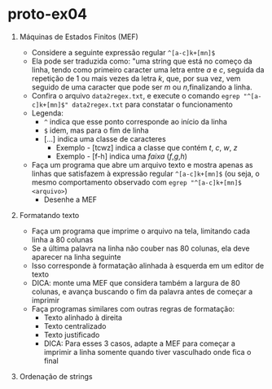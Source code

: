 # proto-ex04

1.  Máquinas de Estados Finitos (MEF)
    - Considere a seguinte expressão regular `^[a-c]k+[mn]$`
    - Ela pode ser traduzida como: "uma string que está no começo da linha, tendo como primeiro caracter uma letra entre _a_ e _c_, seguida da repetição de 1 ou mais vezes da letra _k_, que, por sua vez, vem seguido de uma caracter que pode ser _m_ ou _n_,finalizando a linha.
    - Confira o arquivo `data2regex.txt`, e execute o comando `egrep "^[a-c]k+[mn]$" data2regex.txt` para constatar o funcionamento
    -   Legenda:
        -   `^` indica que esse ponto corresponde ao início da linha
        -   `$` idem, mas para o fim de linha
        -   \[...\] indica uma classe de caracteres 
            -   Exemplo - \[tcwz\] indica a classe que contém _t_, _c_, _w_, _z_
            -   Exemplo - \[f-h\] indica uma _faixa_ (_f_,_g_,_h_)
    - Faça um programa que abre um arquivo texto e mostra apenas as linhas que satisfazem à expressão regular `^[a-c]k+[mn]$` (ou seja, o mesmo comportamento observado com `egrep "^[a-c]k+[mn]$ <arquivo>`)
        -   Desenhe a MEF

2. Formatando texto
    -   Faça um programa que imprime o arquivo na tela, limitando cada linha a 80 colunas
    -   Se a última palavra na linha não couber nas 80 colunas, ela deve aparecer na linha seguinte
    -   Isso corresponde à formatação alinhada à esquerda em um editor de texto
    -   DICA: monte uma MEF que considera também a largura de 80 colunas, e avança buscando o fim da palavra antes de começar a imprimir
    -   Faça programas similares com outras regras de formatação:
        -   Texto alinhado à direita
        -   Texto centralizado
        -   Texto justificado 
        -   DICA: Para esses 3 casos, adapte a MEF para começar a imprimir a linha somente quando tiver vasculhado onde fica o final

3. Ordenação de strings

